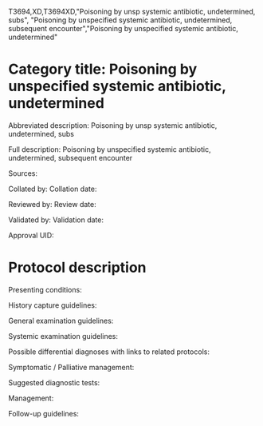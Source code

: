 T3694,XD,T3694XD,"Poisoning by unsp systemic antibiotic, undetermined, subs", "Poisoning by unspecified systemic antibiotic, undetermined, subsequent encounter","Poisoning by unspecified systemic antibiotic, undetermined"
# Category title: Poisoning by unspecified systemic antibiotic, undetermined

Abbreviated description: Poisoning by unsp systemic antibiotic, undetermined, subs

Full description: Poisoning by unspecified systemic antibiotic, undetermined, subsequent encounter

Sources:

Collated by:
Collation date:

Reviewed by:
Review date:

Validated by:
Validation date:

Approval UID:

# Protocol description

Presenting conditions:

History capture guidelines:

General examination guidelines:

Systemic examination guidelines:

Possible differential diagnoses with links to related protocols:

Symptomatic / Palliative management:

Suggested diagnostic tests:

Management:

Follow-up guidelines:
